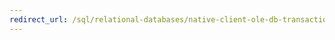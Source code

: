 ```yaml
---
redirect_url: /sql/relational-databases/native-client-ole-db-transactions/transactions?toc=%2fsql%2frelational-databases%2fnative-client-ole-db-transactions%2ftoc.json
---
```

